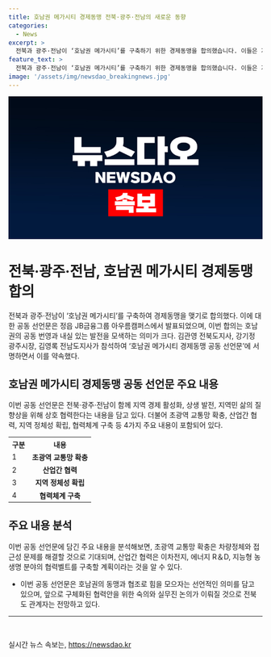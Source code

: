 ```yaml
---
title: 호남권 메가시티 경제동맹 전북·광주·전남의 새로운 동향
categories:
  - News
excerpt: >
  전북과 광주·전남이 ‘호남권 메가시티’를 구축하기 위한 경제동맹을 합의했습니다. 이들은 지역 경제 활성화와 발전, 지역민 삶의 질 향상을 위해 협력하고, 기존보다 강화된 협력체계를 구축하기로 했습니다. 이를 위해 고속도로망, 철도망 확충과 산업간 협력을 위한 사업 발굴, 지방재정 위기 극복 등 다양한 계획을 세웠으며, 향후 구체화를 위해 더 많은 논의와 협력이 이뤄질 예정입니다.
feature_text: >
  전북과 광주·전남이 ‘호남권 메가시티’를 구축하기 위한 경제동맹을 합의했습니다. 이들은 지역 경제 활성화와 발전, 지역민 삶의 질 향상을 위해 협력하고, 기존보다 강화된 협력체계를 구축하기로 했습니다. 이를 위해 고속도로망, 철도망 확충과 산업간 협력을 위한 사업 발굴, 지방재정 위기 극복 등 다양한 계획을 세웠으며, 향후 구체화를 위해 더 많은 논의와 협력이 이뤄질 예정입니다.
image: '/assets/img/newsdao_breakingnews.jpg'
---
```


<p><img src="/assets/img/newsdao_breakingnews.jpg" alt="cryptoinkorea 속보" /></p>

<h1>전북·광주·전남, 호남권 메가시티 경제동맹 합의</h1>

<p data-ke-size="size16">전북과 광주·전남이 ‘호남권 메가시티’를 구축하여 경제동맹을 맺기로 합의했다. 이에 대한 공동 선언문은 정읍 JB금융그룹 아우름캠퍼스에서 발표되었으며, 이번 합의는 호남권의 공동 번영과 내실 있는 발전을 모색하는 의미가 크다. 김관영 전북도지사, 강기정 광주시장, 김영록 전남도지사가 참석하여 ‘호남권 메가시티 경제동맹 공동 선언문’에 서명하면서 이를 약속했다.</p>

<h2 data-ke-size="size24">호남권 메가시티 경제동맹 공동 선언문 주요 내용</h2>

<p data-ke-size="size16">이번 공동 선언문은 전북·광주·전남이 함께 지역 경제 활성화, 상생 발전, 지역민 삶의 질 향상을 위해 상호 협력한다는 내용을 담고 있다. 더불어 초광역 교통망 확충, 산업간 협력, 지역 정체성 확립, 협력체계 구축 등 4가지 주요 내용이 포함되어 있다.</p>

<table>
    <tr>
        <th>구분</th>
        <th>내용</th>
    </tr>
    <tr>
        <td>1</td>
        <td style="text-align: center; height: 17px;"><b>초광역 교통망 확충</b></td>
    </tr>
    <tr>
        <td>2</td>
        <td style="text-align: center; height: 17px;"><b>산업간 협력</b></td>
    </tr>
    <tr>
        <td>3</td>
        <td style="text-align: center; height: 17px;"><b>지역 정체성 확립</b></td>
    </tr>
    <tr>
        <td>4</td>
        <td style="text-align: center; height: 17px;"><b>협력체계 구축</b></td>
    </tr>
</table>

<h2 data-ke-size="size24">주요 내용 분석</h2>

<p data-ke-size="size16">이번 공동 선언문에 담긴 주요 내용을 분석해보면, 초광역 교통망 확충은 차량정체와 접근성 문제를 해결할 것으로 기대되며, 산업간 협력은 이차전지, 에너지 R＆D, 지능형 농생명 분야의 협력벨트를 구축할 계획이라는 것을 알 수 있다.</p>

<ul>
    <li>이번 공동 선언문은 호남권의 동맹과 협조로 힘을 모으자는 선언적인 의미를 담고 있으며, 앞으로 구체화된 협력안을 위한 숙의와 실무진 논의가 이뤄질 것으로 전북도 관계자는 전망하고 있다.</li>
</ul>

<hr>

<p data-ke-size="size16">&nbsp;</p>
실시간 뉴스 속보는, <a href="https://newsdao.kr" rel="dofollow">https://newsdao.kr</a>


